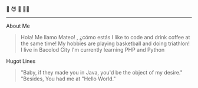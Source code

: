 :space_invader: :smiling_imp: :eggplant: :man_technologist:
***
About Me
> Hola! Me llamo Mateo! , ¿cómo estás
> I like to code and drink coffee at the same time!
> My hobbies are playing basketball and doing triathlon!
> I live in Bacolod City
> I'm currently learning PHP and Python

Hugot Lines
> "Baby, if they made you in Java, you'd be the object of my desire."
> "Besides, You had me at "Hello World."